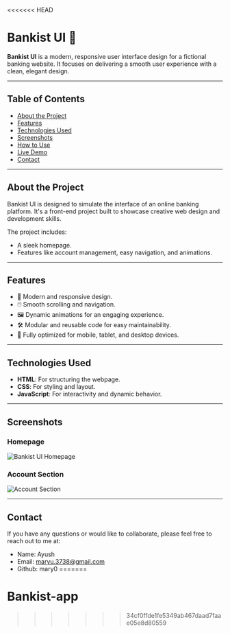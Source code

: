 <<<<<<< HEAD
# Bankist UI 🏦

**Bankist UI** is a modern, responsive user interface design for a fictional banking website. It focuses on delivering a smooth user experience with a clean, elegant design.

---

## Table of Contents

- [About the Project](#about-the-project)
- [Features](#features)
- [Technologies Used](#technologies-used)
- [Screenshots](#screenshots)
- [How to Use](#how-to-use)
- [Live Demo](#live-demo)
- [Contact](#contact)

---

## About the Project

Bankist UI is designed to simulate the interface of an online banking platform. It's a front-end project built to showcase creative web design and development skills.

The project includes:

- A sleek homepage.
- Features like account management, easy navigation, and animations.

---

## Features

- 🌟 Modern and responsive design.
- 🖱️ Smooth scrolling and navigation.
- 🖼️ Dynamic animations for an engaging experience.
- 🛠️ Modular and reusable code for easy maintainability.
- 📱 Fully optimized for mobile, tablet, and desktop devices.

---

## Technologies Used

- **HTML**: For structuring the webpage.
- **CSS**: For styling and layout.
- **JavaScript**: For interactivity and dynamic behavior.

---

## Screenshots

### **Homepage**

![Bankist UI Homepage](./screenshots/homepage.png)

### **Account Section**

![Account Section](./screenshots/account-section.png)

---

## Contact

If you have any questions or would like to collaborate, please feel free to reach out to me at:

- Name: Ayush
- Email: maryu.3738@gmail.com
- Github: mary0
=======
# Bankist-app
>>>>>>> 34cf0ffde1fe5349ab467daad7faae05e8d80559
